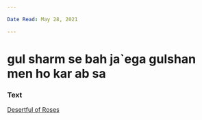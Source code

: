 ```yaml
---

Date Read: May 28, 2021

---
```


# gul sharm se bah ja`ega gulshan men ho kar ab sa

### Text
[Desertful of Roses](http://www.columbia.edu/itc/mealac/pritchett/00garden/00c/0020/index_0020.html)

